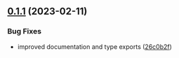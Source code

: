 ## [0.1.1](https://github.com/shko-online/dataverse-odata/compare/v0.1.0...v0.1.1) (2023-02-11)


### Bug Fixes

* improved documentation and type exports ([26c0b2f](https://github.com/shko-online/dataverse-odata/commit/26c0b2f8f6146007ed4f51a03ae64adbd3cf6ca5))
